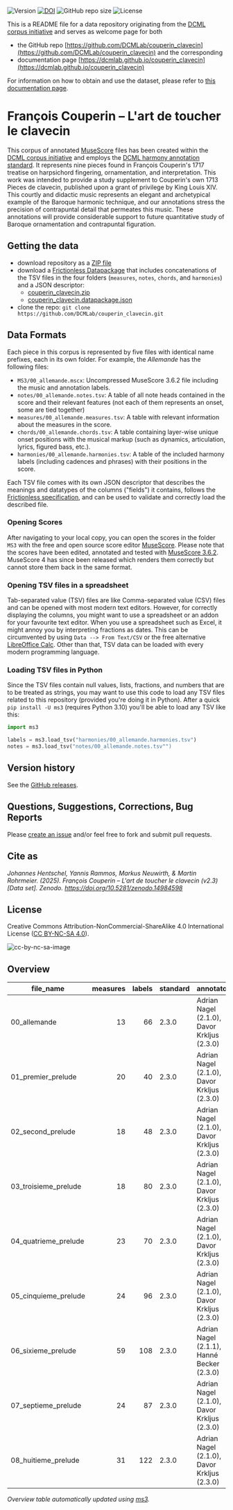 ![Version](https://img.shields.io/github/v/release/DCMLab/couperin_clavecin?display_name=tag)
[![DOI](https://zenodo.org/badge/388412801.svg)](https://doi.org/10.5281/zenodo.14984598)
![GitHub repo size](https://img.shields.io/github/repo-size/DCMLab/couperin_clavecin)
![License](https://img.shields.io/badge/license-CC%20BY--NC--SA%204.0-9cf)


This is a README file for a data repository originating from the [DCML corpus initiative](https://github.com/DCMLab/dcml_corpora)
and serves as welcome page for both 

* the GitHub repo [https://github.com/DCMLab/couperin_clavecin](https://github.com/DCMLab/couperin_clavecin) and the corresponding
* documentation page [https://dcmlab.github.io/couperin_clavecin](https://dcmlab.github.io/couperin_clavecin)

For information on how to obtain and use the dataset, please refer to [this documentation page](https://dcmlab.github.io/couperin_clavecin/introduction).

# François Couperin – L'art de toucher le clavecin

This corpus of annotated [MuseScore](https://musescore.org) files has been created within
the [DCML corpus initiative](https://github.com/DCMLab/dcml_corpora) and employs
the [DCML harmony annotation standard](https://github.com/DCMLab/standards). It represents nine pieces found in François
Couperin's 1717 treatise on harpsichord fingering, ornamentation, and interpretation. This work was intended to provide
a study supplement to Couperin's own 1713 Pieces de clavecin, published upon a grant of privilege by King Louis XIV.
This courtly and didactic music represents an elegant and archetypical example of the Baroque harmonic technique, and
our annotations stress the precision of contrapuntal detail that permeates this music. These annotations will provide
considerable support to future quantitative study of Baroque ornamentation and contrapuntal figuration.

## Getting the data

* download repository as a [ZIP file](https://github.com/DCMLab/couperin_clavecin/archive/main.zip)
* download a [Frictionless Datapackage](https://specs.frictionlessdata.io/data-package/) that includes concatenations
  of the TSV files in the four folders (`measures`, `notes`, `chords`, and `harmonies`) and a JSON descriptor:
  * [couperin_clavecin.zip](https://github.com/DCMLab/couperin_clavecin/releases/latest/download/couperin_clavecin.zip)
  * [couperin_clavecin.datapackage.json](https://github.com/DCMLab/couperin_clavecin/releases/latest/download/couperin_clavecin.datapackage.json)
* clone the repo: `git clone https://github.com/DCMLab/couperin_clavecin.git` 


## Data Formats

Each piece in this corpus is represented by five files with identical name prefixes, each in its own folder. 
For example, the *Allemande* has the following files:

* `MS3/00_allemande.mscx`: Uncompressed MuseScore 3.6.2 file including the music and annotation labels.
* `notes/00_allemande.notes.tsv`: A table of all note heads contained in the score and their relevant features (not each of them represents an onset, some are tied together)
* `measures/00_allemande.measures.tsv`: A table with relevant information about the measures in the score.
* `chords/00_allemande.chords.tsv`: A table containing layer-wise unique onset positions with the musical markup (such as dynamics, articulation, lyrics, figured bass, etc.).
* `harmonies/00_allemande.harmonies.tsv`: A table of the included harmony labels (including cadences and phrases) with their positions in the score.

Each TSV file comes with its own JSON descriptor that describes the meanings and datatypes of the columns ("fields") it contains,
follows the [Frictionless specification](https://specs.frictionlessdata.io/tabular-data-resource/),
and can be used to validate and correctly load the described file. 

### Opening Scores

After navigating to your local copy, you can open the scores in the folder `MS3` with the free and open source score
editor [MuseScore](https://musescore.org). Please note that the scores have been edited, annotated and tested with
[MuseScore 3.6.2](https://github.com/musescore/MuseScore/releases/tag/v3.6.2). 
MuseScore 4 has since been released which renders them correctly but cannot store them back in the same format.

### Opening TSV files in a spreadsheet

Tab-separated value (TSV) files are like Comma-separated value (CSV) files and can be opened with most modern text
editors. However, for correctly displaying the columns, you might want to use a spreadsheet or an addon for your
favourite text editor. When you use a spreadsheet such as Excel, it might annoy you by interpreting fractions as
dates. This can be circumvented by using `Data --> From Text/CSV` or the free alternative
[LibreOffice Calc](https://www.libreoffice.org/download/download/). Other than that, TSV data can be loaded with
every modern programming language.

### Loading TSV files in Python

Since the TSV files contain null values, lists, fractions, and numbers that are to be treated as strings, you may want
to use this code to load any TSV files related to this repository (provided you're doing it in Python). After a quick
`pip install -U ms3` (requires Python 3.10) you'll be able to load any TSV like this:

```python
import ms3

labels = ms3.load_tsv("harmonies/00_allemande.harmonies.tsv")
notes = ms3.load_tsv("notes/00_allemande.notes.tsv"")
```


## Version history

See the [GitHub releases](https://github.com/DCMLab/couperin_clavecin/releases).

## Questions, Suggestions, Corrections, Bug Reports

Please [create an issue](https://github.com/DCMLab/couperin_clavecin/issues) and/or feel free to fork and submit pull requests.

## Cite as

_Johannes Hentschel, Yannis Rammos, Markus Neuwirth, & Martin Rohrmeier. (2025). François Couperin – L'art de toucher le clavecin (v2.3) [Data set]. Zenodo. https://doi.org/10.5281/zenodo.14984598_

## License

Creative Commons Attribution-NonCommercial-ShareAlike 4.0 International License ([CC BY-NC-SA 4.0](https://creativecommons.org/licenses/by-nc-sa/4.0/)).

![cc-by-nc-sa-image](https://licensebuttons.net/l/by-nc-sa/4.0/88x31.png)


## Overview
|     file_name      |measures|labels|standard|                annotators                 |   reviewers    |
|--------------------|-------:|-----:|--------|-------------------------------------------|----------------|
|00_allemande        |      13|    66|2.3.0   |Adrian Nagel (2.1.0), Davor Krkljus (2.3.0)|DK, Hanné Becker|
|01_premier_prelude  |      20|    40|2.3.0   |Adrian Nagel (2.1.0), Davor Krkljus (2.3.0)|DK, Hanné Becker|
|02_second_prelude   |      18|    48|2.3.0   |Adrian Nagel (2.1.0), Davor Krkljus (2.3.0)|DK, Hanné Becker|
|03_troisieme_prelude|      18|    80|2.3.0   |Adrian Nagel (2.1.0), Davor Krkljus (2.3.0)|DK, Hanné Becker|
|04_quatrieme_prelude|      23|    70|2.3.0   |Adrian Nagel (2.1.0), Davor Krkljus (2.3.0)|DK, Hanné Becker|
|05_cinquieme_prelude|      24|    96|2.3.0   |Adrian Nagel (2.1.0), Davor Krkljus (2.3.0)|DK, Hanné Becker|
|06_sixieme_prelude  |      59|   108|2.3.0   |Adrian Nagel (2.1.1), Hanné Becker (2.3.0) |DK              |
|07_septieme_prelude |      24|    87|2.3.0   |Adrian Nagel (2.1.0), Davor Krkljus (2.3.0)|DK, Hanné Becker|
|08_huitieme_prelude |      31|   122|2.3.0   |Adrian Nagel (2.1.0), Davor Krkljus (2.3.0)|DK, Hanné Becker|


*Overview table automatically updated using [ms3](https://ms3.readthedocs.io/).*
